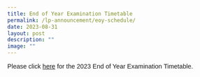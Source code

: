 ```yaml
---
title: End of Year Examination Timetable
permalink: /lp-announcement/eoy-schedule/
date: 2023-08-31
layout: post
description: ""
image: ""
---
```

<p style="font-family:sans-serif;font-size:14.5px;">Please click <a href="https://drive.google.com/drive/folders/1FzOCxZDP34-PnfgNMQVe2LmNGqk4L6vc?usp=sharing" style="font-family:sans-serif;font-size:14.5px;"> here</a> for the 2023 End of Year Examination Timetable.</p>